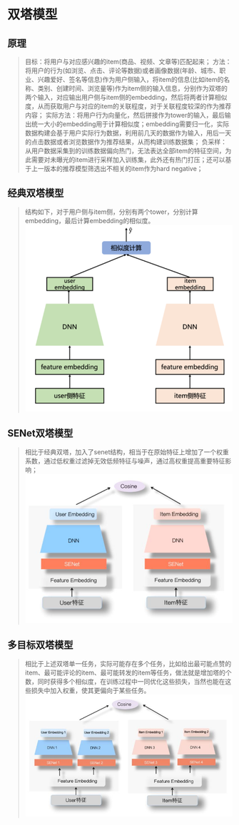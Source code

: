 # 双塔模型

## 原理
> 目标：将用户与对应感兴趣的item(商品、视频、文章等)匹配起来；
> 方法：将用户的行为(如浏览、点击、评论等数据)或者画像数据(年龄、城市、职业、兴趣爱好、签名等信息)作为用户侧输入，将item的信息(比如item的名称、类别、创建时间、浏览量等)作为item侧的输入信息，分别作为双塔的两个输入，对应输出用户侧与item侧的embedding，然后将两者计算相似度，从而获取用户与对应的item的关联程度，对于关联程度较深的作为推荐内容；
> 实际方法：将用户行为向量化，然后拼接作为tower的输入，最后输出统一大小的embedding用于计算相似度；embedding需要归一化，实际数据构建会基于用户实际行为数据，利用前几天的数据作为输入，用后一天的点击数据或者浏览数据作为推荐结果，从而构建训练数据集；
> 负采样：从用户数据采集到的训练数据偏向热门，无法表达全部item的特征空间，为此需要对未曝光的item进行采样加入训练集，此外还有热门打压；还可以基于上一版本的推荐模型筛选出不相关的item作为hard negative；

## 经典双塔模型
> 结构如下，对于用户侧与item侧，分别有两个tower，分别计算embedding，最后计算embedding的相似度。
![](./classical.png)


## SENet双塔模型
> 相比于经典双塔，加入了senet结构，相当于在原始特征上增加了一个权重系数，通过低权重过滤掉无效低频特征与噪声，通过高权重提高重要特征影响；
![](./senettower.png)




## 多目标双塔模型
> 相比于上述双塔单一任务，实际可能存在多个任务，比如给出最可能点赞的item、最可能评论的item、最可能转发的item等任务，做法就是增加塔的个数，同时获得多个相似度，在训练过程中一同优化这些损失，当然也能在这些损失中加入权重，使其更偏向于某些任务。
![](./multarget.jpg)




